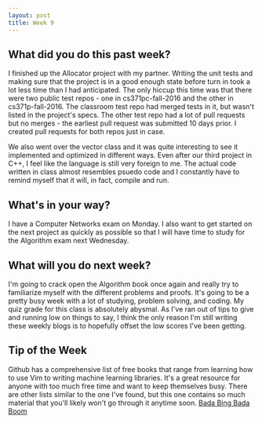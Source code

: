 ```yaml
---
layout: post
title: Week 9
---
```


<h2>What did you do this past week?</h2>

I finished up the Allocator project with my partner. Writing the unit tests and making sure that the project is in a good
enough state before turn in took a lot less time than I had anticipated. The only hiccup this time was that there were two
public test repos - one in cs371pc-fall-2016 and the other in cs371p-fall-2016. The classroom test repo had merged tests in
it, but wasn't listed in the project's specs. The other test repo had a lot of pull requests but no merges - the earliest
pull request was submitted 10 days prior. I created pull
requests for both repos just in case.

We also went over the vector class and it was quite interesting to see it implemented and optimized in different ways. Even
after our third project in C++, I feel like the language is still very foreign to me. The actual code written in class 
almost resembles psuedo code and I constantly have to remind myself that it will, in fact, compile and run.

<h2>What's in your way?</h2>

I have a Computer Networks exam on Monday. I also want to get started on the next project as quickly as possible so that I
will have time to study for the Algorithm exam next Wednesday.

<h2>What will you do next week?</h2>

I'm going to crack open the Algorithm book once again and really try to familiarize myself with the different problems and
proofs. It's going to be a pretty busy week with a lot of studying, problem solving, and coding. My quiz grade for this 
class is absolutely abysmal. As I've ran out of tips to give and running low on things to say, I think the only reason I'm 
still writing these weekly blogs is to hopefully offset the low scores I've been getting.

<h2>Tip of the Week</h2>

Github has a comprehensive list of free books that range from learning how to use Vim to writing machine learning libraries.
It's a great resource for anyone with too much free time and want to keep themselves busy. There are other lists similar
to the one I've found, but this one contains so much material that you'll likely won't go through it anytime soon. 
[Bada Bing Bada Boom](https://github.com/vhf/free-programming-books/blob/master/free-programming-books.md)

